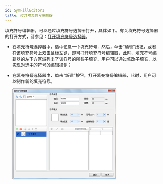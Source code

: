 ```yaml
---
id: SymFillEditor1
title: 打开填充符号编辑器
---
```

填充符号编辑器，可以通过填充符号选择器打开，具体如下。有关填充符号选择器的打开方式，请参见：[打开填充符号选择器](SymFillSelector1)。

* 在填充符号选择器中，选中任意一个填充符号，然后，单击“编辑”按钮，或者在该填充符号上双击鼠标左键，即可打开填充符号编辑器，此时，填充符号编辑器的左下方区域列出了该符号的所有子填充，用户可以通过修改子填充，以实现对选中的符号的编辑操作；
* 在填充符号选择器中，单击“新建”按钮，打开填充符号编辑器，此时，用户可以制作新的填充符号。 
  
  ![](img/SymFillEditor1t4.png)  

